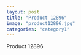 ```yaml
---
layout: post
title: "Product 12896"
image: "product12896.jpg"
categories: "category1"
---
```

Product 12896
